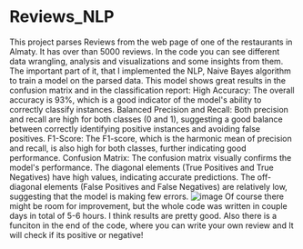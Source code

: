 # Reviews_NLP
 
This project parses Reviews from the web page of one of the restaurants in Almaty.
It has over than 5000 reviews.
In the code you can see different data wrangling, analysis and visualizations and some insights from them.
The important part of it, that I implemented the NLP, Naive Bayes algorithm to train a model on the parsed data.
This model shows great results in the confusion matrix and in the classification report:
High Accuracy: The overall accuracy is 93%, which is a good indicator of the model's ability to correctly classify instances.
Balanced Precision and Recall: Both precision and recall are high for both classes (0 and 1), suggesting a good balance between correctly identifying positive instances and avoiding false positives.
F1-Score: The F1-score, which is the harmonic mean of precision and recall, is also high for both classes, further indicating good performance.
Confusion Matrix: The confusion matrix visually confirms the model's performance. The diagonal elements (True Positives and True Negatives) have high values, indicating accurate predictions. The off-diagonal elements (False Positives and False Negatives) are relatively low, suggesting that the model is making few errors.
![image](https://github.com/user-attachments/assets/03335a1c-c459-4558-a2b7-c86ced1efbe8)
Of course there might be room for improvement, but the whole code was written in couple days in total of 5-6 hours.
I think results are pretty good.
Also there is a funciton in the end of the code, where you can write your own review and It will check if its positive or negative!
